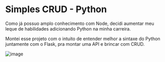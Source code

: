 # Simples CRUD - Python

Como já possuo amplo conhecimento com Node, decidi aumentar meu leque de habilidades adicionando Python na minha carreira. 

Montei esse projeto com o intuito de entender melhor a sintaxe do Python juntamente com o Flask, pra montar uma API e brincar com CRUD.

![image](https://github.com/devIgor1/first-python-crud/assets/88665118/df9e6ecf-358e-46d5-8258-f6e1ecdde691)

